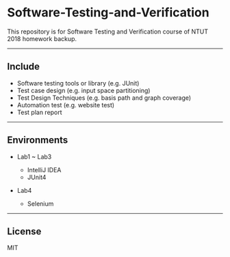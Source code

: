# Software-Testing-and-Verification
This repository is for Software Testing and Verification course of NTUT 2018 homework backup.

----
## Include
-  Software testing tools or library (e.g. JUnit)
-  Test case design (e.g. input space partitioning)
-  Test Design Techniques (e.g. basis path and graph coverage) 
-  Automation test (e.g. website test)
-  Test plan report


----
## Environments

+ Lab1 ~ Lab3

  + IntelliJ IDEA
  + JUnit4 

+ Lab4

  + Selenium


----
## License
MIT
